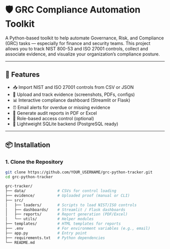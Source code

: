 # 🛡️ GRC Compliance Automation Toolkit

A Python-based toolkit to help automate Governance, Risk, and Compliance (GRC) tasks — especially for finance and security teams. This project allows you to track NIST 800-53 and ISO 27001 controls, collect and associate evidence, and visualize your organization’s compliance posture.

---

## 🚀 Features

- 📥 Import NIST and ISO 27001 controls from CSV or JSON
- 📁 Upload and track evidence (screenshots, PDFs, configs)
- 📊 Interactive compliance dashboard (Streamlit or Flask)
- ⏰ Email alerts for overdue or missing evidence
- 📝 Generate audit reports in PDF or Excel
- 🔐 Role-based access control (optional)
- 💼 Lightweight SQLite backend (PostgreSQL ready)

---

## 📦 Installation

### 1. Clone the Repository
```bash
git clone https://github.com/YOUR_USERNAME/grc-python-tracker.git
cd grc-python-tracker

grc-tracker/
├── data/              # CSVs for control loading
├── evidence/          # Uploaded proof (manual or CLI)
├── src/
│   ├── loaders/       # Scripts to load NIST/ISO controls
│   ├── dashboards/    # Streamlit / Flask dashboards
│   ├── reports/       # Report generation (PDF/Excel)
│   └── utils/         # Helper modules
├── templates/         # HTML templates for reports
├── .env               # For environment variables (e.g., email)
├── app.py             # Entry point
├── requirements.txt   # Python dependencies
└── README.md
